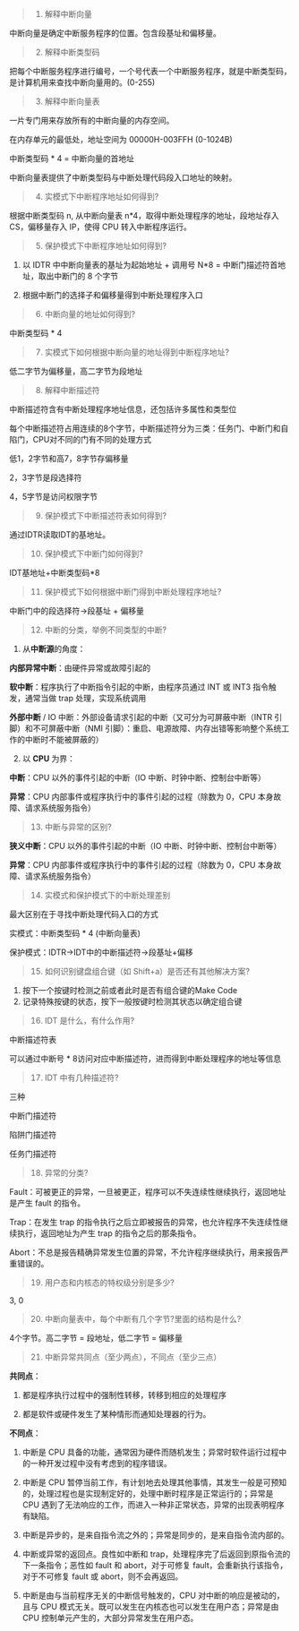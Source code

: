> 1. 解释中断向量

中断向量是确定中断服务程序的位置。包含段基址和偏移量。

> 2. 解释中断类型码

把每个中断服务程序进行编号，一个号代表一个中断服务程序，就是中断类型码，是计算机用来查找中断向量用的。(0-255)

> 3. 解释中断向量表

一片专门用来存放所有的中断向量的内存空间。

在内存单元的最低处，地址空间为 00000H-003FFH (0-1024B)

中断类型码 * 4 = 中断向量的首地址

中断向量表提供了中断类型码与中断处理代码段入口地址的映射。

> 4. 实模式下中断程序地址如何得到?

根据中断类型码 n, 从中断向量表 n*4，取得中断处理程序的地址，段地址存入 CS，偏移量存入 IP，使得 CPU 转入中断程序运行。

> 5. 保护模式下中断程序地址如何得到?

1) 以 IDTR 中中断向量表的基址为起始地址 + 调用号 N*8 = 中断门描述符首地址，取出中断门的 8 个字节

2) 根据中断门的选择子和偏移量得到中断处理程序入口

> 6. 中断向量的地址如何得到?

中断类型码 * 4

> 7. 实模式下如何根据中断向量的地址得到中断程序地址?

低二字节为偏移量，高二字节为段地址

> 8. 解释中断描述符

中断描述符含有中断处理程序地址信息，还包括许多属性和类型位

每个中断描述符占用连续的8个字节，中断描述符分为三类：任务门、中断门和自陷门，CPU对不同的门有不同的处理方式

低1，2字节和高7，8字节存偏移量

2，3字节是段选择符

4，5字节是访问权限字节

> 9. 保护模式下中断描述符表如何得到?

通过IDTR读取IDT的基地址。

> 10. 保护模式下中断门如何得到?

IDT基地址+中断类型码*8

> 11. 保护模式下如何根据中断门得到中断处理程序地址?

中断门中的段选择符->段基址 + 偏移量

> 12. 中断的分类，举例不同类型的中断?

1) 从**中断源**的角度：

**内部异常中断**：由硬件异常或故障引起的

**软中断**：程序执行了中断指令引起的中断，由程序员通过 INT 或 INT3 指令触发，通常当做 trap 处理，实现系统调用

**外部中断** / IO 中断：外部设备请求引起的中断（又可分为可屏蔽中断（INTR 引脚）和不可屏蔽中断（NMI 引脚）：重启、电源故障、内存出错等影响整个系统工作的中断时不能被屏蔽的）

2) 以 **CPU** 为界：

**中断**：CPU 以外的事件引起的中断（IO 中断、时钟中断、控制台中断等）

**异常**：CPU 内部事件或程序执行中的事件引起的过程（除数为 0，CPU 本身故障、请求系统服务指令）

> 13. 中断与异常的区别?

**狭义中断**：CPU 以外的事件引起的中断（IO 中断、时钟中断、控制台中断等）

**异常**：CPU 内部事件或程序执行中的事件引起的过程（除数为 0，CPU 本身故障、请求系统服务指令）

> 14. 实模式和保护模式下的中断处理差别

最大区别在于寻找中断处理代码入口的方式

实模式：中断类型码 * 4 (中断向量表)

保护模式：IDTR->IDT中的中断描述符->段基址+偏移

> 15. 如何识别键盘组合键（如 Shift+a）是否还有其他解决方案?

1. 按下一个按键时检测之前或者此时是否有组合键的Make Code
2. 记录特殊按键的状态，按下一般按键时检测其状态以确定组合键

> 16. IDT 是什么，有什么作用?

中断描述符表

可以通过中断号 * 8访问对应中断描述符，进而得到中断处理程序的地址等信息

> 17. IDT 中有几种描述符?

三种

中断门描述符

陷阱门描述符

任务门描述符

> 18. 异常的分类?

Fault：可被更正的异常，一旦被更正，程序可以不失连续性继续执行，返回地址是产生 fault 的指令。

Trap：在发生 trap 的指令执行之后立即被报告的异常，也允许程序不失连续性继续执行，返回地址为产生 trap 的指令之后的那条指令。

Abort：不总是报告精确异常发生位置的异常，不允许程序继续执行，用来报告严重错误的。

> 19. 用户态和内核态的特权级分别是多少?

3, 0

> 20. 中断向量表中，每个中断有几个字节?里面的结构是什么?

4个字节。高二字节 = 段地址，低二字节 = 偏移量

> 21. 中断异常共同点（至少两点），不同点（至少三点）

**共同点**：

1. 都是程序执行过程中的强制性转移，转移到相应的处理程序

2. 都是软件或硬件发生了某种情形而通知处理器的行为。

**不同点**：

1) 中断是 CPU 具备的功能，通常因为硬件而随机发生；异常时软件运行过程中的一种开发过程中没有考虑到的程序错误。

2) 中断是 CPU 暂停当前工作，有计划地去处理其他事情，其发生一般是可预知的，处理过程也是实现制定好的，处理中断时程序是正常运行的；异常是 CPU 遇到了无法响应的工作，而进入一种非正常状态，异常的出现表明程序有缺陷。

3) 中断是异步的，是来自指令流之外的；异常是同步的，是来自指令流内部的。

4) 中断或异常的返回点。良性如中断和 trap，处理程序完了后返回到原指令流的下一条指令；恶性如 fault 和 abort，对于可修复 fault，会重新执行该指令，对于不可修复 fault 或 abort，则不会再返回。

5) 中断是由与当前程序无关的中断信号触发的，CPU 对中断的响应是被动的，且与 CPU 模式无关。既可以发生在内核态也可以发生在用户态；异常是由 CPU 控制单元产生的，大部分异常发生在用户态。
